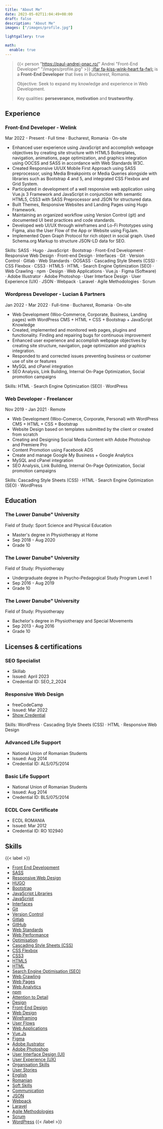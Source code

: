 ```yaml
---
title: "About Me"
date: 2023-05-02T11:04:49+08:00
draft: false
description: "About Me"
images: ["/images/profile.jpg"]

lightgallery: true

math:
  enable: true
---
```


> {{< person "https://paul-andrei-onac.ro/" Andrei "Front-End Developer" "/images/profile.jpg" >}} 
> [:(far fa-kiss-wink-heart fa-fw):](https://paul-andrei-onac.ro/) is a **Front-End Developer** that lives in Bucharest, Romania. 
> 
> Objective: Seek to expand my knowledge and experience in Web Development.
> 
> Key qualities: **perseverance**, **motivation** and **trustworthy**. 

## Experience

### Front-End Developer - Welink
Mar 2022 - Present · Full time ·
Bucharest, Romania · On-site

* Enhanced user experience using JavaScript and accomplish webpage objectives by creating site structure with HTML5 Boilerplates, navigation, animations, page optimization, and graphics integration using OOCSS and SASS in accordance with Web Standards W3C.
* Created Responsive UI/UX Mobile First Approach using SASS preprocessor, using Media Breakpoints or Media Queries alongside with libraries such as Bootstrap 4 and 5, and integrated CSS Flexbox and Grid System.
* Participated in development of a well responsive web application using Vue.js 3 Framework and JavaScript in conjunction with semantic HTML5, CSS3 with SASS Preprocessor and JSON for structured data.
* Built Themes, Responsive Websites and Landing Pages using Hugo Framework.
* Maintaining an organized workflow using Version Control (git) and documented UI best practices and code standards.
* Developed web UI/UX through wireframes and Lo-Fi Prototypes using Figma, also the User Flow of the App or Website using FigJam.
* Implemented Open Graph Protocol for rich object in social graph. Used Schema.org Markup to structure JSON-LD data for SEO.

Skills: SASS · Hugo · JavaScript · Bootstrap · Front-End Development · Responsive Web Design · Front-end Design · Interfaces · Git · Version Control · Gitlab · Web Standards · OOSASS · Cascading Style Sheets (CSS) · CSS Flexbox · CSS3 · HTML5 · HTML · Search Engine Optimization (SEO) · Web Crawling · npm · Design · Web Applications · Vue.js · Figma (Software) · Adobe Illustrator · Adobe Photoshop · User Interface Design · User Experience (UX) · JSON · Webpack · Laravel · Agile Methodologies · Scrum

### Wordpress Developer - Lucian & Partners
Jan 2022 - Mar 2022 · Full-time ·
Bucharest, Romania · On-site

* Web Development (Woo-Commerce, Corporate, Business, Landing pages) with WordPress CMS + HTML + CSS + Bootstrap + JavaScript Knowledge
* Created, implemented and monitored web pages, plugins and functionality. Finding and repairing bugs for continuous improvement
* Enhanced user experience and accomplish webpage objectives by creating site structure, navigation, page optimization and graphics integration.
* Responded to and corrected issues preventing business or customer use of site or features
* MySQL and cPanel integration
* SEO Analysis, Link Building, Internal On-Page Optimization, Social promotion campaigns

Skills: HTML · Search Engine Optimization (SEO) · WordPress

### Web Developer - Freelancer
Nov 2019 - Jan 2021 ·
Remote

* Web Development (Woo-Comerce, Corporate, Personal) with WordPress CMS + HTML + CSS + Bootstrap
* Website Design based on templates submitted by the client or created from scratch
* Creating and Designing Social Media Content with Adobe Photoshop and Premiere Pro
* Content Promotion using Facebook ADS
* Create and manage Google My Business + Google Analytics
* MySQL and cPanel integration
* SEO Analysis, Link Building, Internal On-Page Optimization, Social promotion campaigns

Skills: Cascading Style Sheets (CSS) · HTML · Search Engine Optimization (SEO) · WordPress

## Education

### The Lower Danube" University
Field of Study: Sport Science and Physical Education

* Master's degree in Physiotherapy at Home
* Sep 2018 - Aug 2020
* Grade 10

### The Lower Danube" University
Field of Study: Physiotherapy

* Undergraduate degree in Psycho-Pedagogical Study Program Level 1
* Sep 2016 - Aug 2019
* Grade 10

### The Lower Danube" University
Field of Study: Physiotherapy

* Bachelor's degree in Physiotherapy and Special Movements
* Sep 2013 - Aug 2016
* Grade 10

## Licenses & certifications

### SEO Specialist

* Skillab
* Issued: April 2023
* Credential ID: SEO_2_2024

### Responsive Web Design

* freeCodeCamp
* Issued: Mar 2022
* [Show Credential](https://www.freecodecamp.org/certification/paul-andrei-onac/responsive-web-design)

Skills: WordPress · Cascading Style Sheets (CSS) · HTML · Responsive Web Design

### Advanced Life Support

* National Union of Romanian Students
* Issued: Aug 2014
* Credential ID: ALS/075/2014

### Basic Life Support

* National Union of Romanian Students
* Issued: Aug 2014
* Credential ID: BLS/075/2014

### ECDL Core Certificate

* ECDL ROMANIA
* Issued: Mar 2012
* Credential ID: RO 102940

## Skills

{{< label >}}
* [Front End Development]()
* [SASS](https://sass-lang.com/)
* [Responsive Web Design]()
* [HUGO](https://gohugo.io/)
* [Bootstrap](https://getbootstrap.com/)
* [JavaScript Libraries]()
* [JavaScript]()
* [Interfaces]()
* [Git](https://git-scm.com/)
* [Version Control]()
* [Gitlab](https://gitlab.com/)
* [GitHub](https://github.com/)
* [Web Standards](https://www.w3.org/standards/)
* [Web Performance]()
* [Optimisation]()
* [Cascading Style Sheets (CSS)]()
* [CSS Flexbox]()
* [CSS3]()
* [HTML5]()
* [HTML]()
* [Search Engine Optimisation (SEO)]()
* [Web Crawling]()
* [Web Pages]()
* [Web Analytics]()
* [npm](https://www.npmjs.com/)
* [Attention to Detail]()
* [Design]()
* [Front-End Design]()
* [Web Design]()
* [Wireframing]()
* [User Flows]()
* [Web Applications]()
* [Vue.Js]()
* [Figma](https://www.figma.com/)
* [Adobe Ilustrator](https://www.adobe.com/)
* [Adobe Photoshop](https://www.adobe.com/)
* [User Interface Design (UI)]()
* [User Experience (UX)]()
* [Organisation Skills]()
* [User Stories]()
* [English]()
* [Romanian]()
* [Soft Skills]()
* [Communication]()
* [JSON]()
* [Webpack]()
* [Laravel]()
* [Agile Methodologies]()
* [Scrum]()
* [WordPress]()
{{< /label >}}
